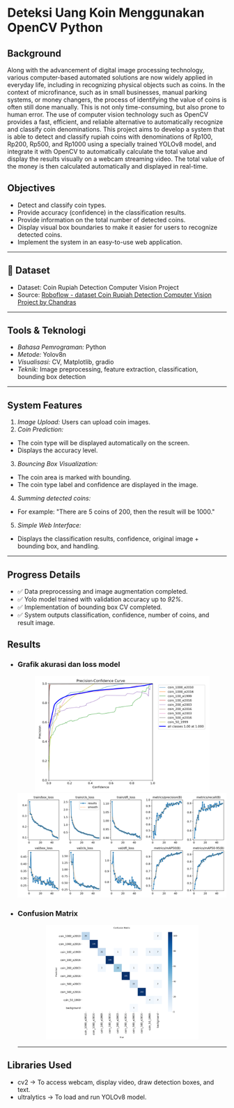 # Deteksi Uang Koin Menggunakan OpenCV Python


## Background

Along with the advancement of digital image processing technology, various computer-based automated solutions are now widely applied in everyday life, including in recognizing physical objects such as coins. In the context of microfinance, such as in small businesses, manual parking systems, or money changers, the process of identifying the value of coins is often still done manually. This is not only time-consuming, but also prone to human error. 
The use of computer vision technology such as OpenCV provides a fast, efficient, and reliable alternative to automatically recognize and classify coin denominations. This project aims to develop a system that is able to detect and classify rupiah coins with denominations of Rp100, Rp200, Rp500, and Rp1000 using a specially trained YOLOv8 model, and integrate it with OpenCV to automatically calculate the total value and display the results visually on a webcam streaming video. 
The total value of the money is then calculated automatically and displayed in real-time.

## Objectives
- Detect and classify coin types.
- Provide accuracy (confidence) in the classification results.
- Provide information on the total number of detected coins.
- Display visual box boundaries to make it easier for users to recognize detected coins.
- Implement the system in an easy-to-use web application.

---

## 📁 Dataset
- Dataset: Coin Rupiah Detection Computer Vision Project 
- Source: [Roboflow - dataset Coin Rupiah Detection Computer Vision Project by Chandras](https://universe.roboflow.com/chandras/coin-rupiah-detection)

---

## Tools & Teknologi
- *Bahasa Pemrograman:* Python  
- *Metode:* Yolov8n
- *Visualisasi:* CV, Matplotlib, gradio
- *Teknik:* Image preprocessing, feature extraction, classification, bounding box detection  

---

## System Features
1. *Image Upload:* Users can upload coin images.
2. *Coin Prediction:*
- The coin type will be displayed automatically on the screen.
- Displays the accuracy level.
3. *Bouncing Box Visualization:*
- The coin area is marked with bounding.
- The coin type label and confidence are displayed in the image.
4. *Summing detected coins:*
- For example: "There are 5 coins of 200, then the result will be 1000."
5. *Simple Web Interface:*
- Displays the classification results, confidence, original image + bounding box, and handling.

---

## Progress Details
- ✅ Data preprocessing and image augmentation completed.
- ✅ Yolo model trained with validation accuracy up to *92%*.
- ✅ Implementation of bounding box CV completed.
- ✅ System outputs classification, confidence, number of coins, and result image.

## Results 
- ### Grafik akurasi dan loss model
  <p align="center">
   <img src="P_curve.png" width="400"/>
   <img src="results.png" width="500"/>
  </p>
 
- ### Confusion Matrix
  <p align="center">
  <img src="confusion_matrix.png" width="350"/>
  </p>


  ---
## Libraries Used
- cv2 → To access webcam, display video, draw detection boxes, and text.
- ultralytics → To load and run YOLOv8 model.
